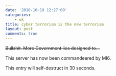 ```yaml
---
date: '2010-10-19 12:27:00'
categories:
    - uk
title: cyber terrorism is the new terrorism
layout: post
comments: true
---
```

~~Bullshit. More Government lies designed to…~~

This server has now been commandeered by MI6.

This entry will self-destruct in 30 seconds.
